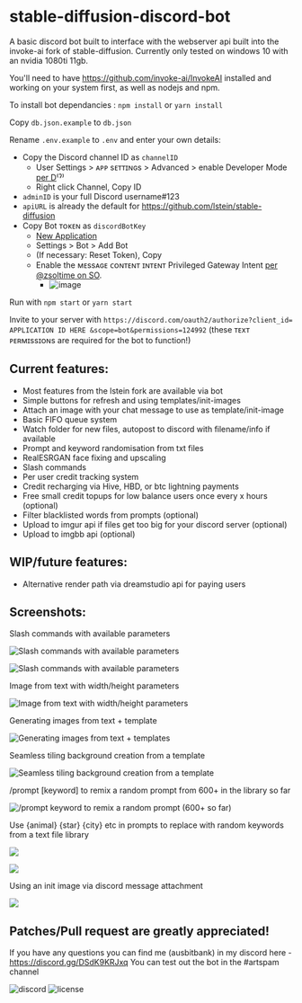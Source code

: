 # stable-diffusion-discord-bot

A basic discord bot built to interface with the webserver api built into the invoke-ai fork of stable-diffusion.
Currently only tested on windows 10 with an nvidia 1080ti 11gb.

You'll need to have https://github.com/invoke-ai/InvokeAI installed and working on your system first, as well as nodejs and npm.

To install bot dependancies : `npm install` or `yarn install`

Copy `db.json.example` to `db.json`

Rename `.env.example` to `.env` and enter your own details:
- Copy the Discord channel ID as `channelID`
  - User Settings > ᴀᴘᴘ sᴇᴛᴛɪɴɢs > Advanced > enable Developer Mode [per D](https://support.discord.com/hc/en-us/articles/206346498-Where-can-I-find-my-User-Server-Message-ID-)⁽ˀ⁾
  - Right click Channel, Copy ID
- `adminID` is your full Discord username#123 
- `apiURL` is already the default for https://github.com/lstein/stable-diffusion
- Copy Bot ᴛᴏᴋᴇɴ as `discordBotKey`
  - [New Application](https://discord.com/developers/applications)
  - Settings > Bot > Add Bot
  - (If necessary: Reset Token), Copy
  - Enable the ᴍᴇssᴀɢᴇ ᴄᴏɴᴛᴇɴᴛ ɪɴᴛᴇɴᴛ Privileged Gateway Intent [per @zsoltime on SO](https://stackoverflow.com/a/73037243).
    - ![image](https://user-images.githubusercontent.com/115931/189581611-673c32d7-19ce-4710-8911-1e71481fe257.png)

Run with `npm start` or `yarn start`

Invite to your server with `https://discord.com/oauth2/authorize?client_id= APPLICATION ID HERE &scope=bot&permissions=124992` (these ᴛᴇxᴛ ᴘᴇʀᴍɪssɪᴏɴs are required for the bot to function!)

## Current features:
- Most features from the lstein fork are available via bot
- Simple buttons for refresh and using templates/init-images
- Attach an image with your chat message to use as template/init-image
- Basic FIFO queue system
- Watch folder for new files, autopost to discord with filename/info if available
- Prompt and keyword randomisation from txt files
- RealESRGAN face fixing and upscaling
- Slash commands
- Per user credit tracking system
- Credit recharging via Hive, HBD, or btc lightning payments
- Free small credit topups for low balance users once every x hours (optional)
- Filter blacklisted words from prompts (optional)
- Upload to imgur api if files get too big for your discord server (optional)
- Upload to imgbb api (optional)

## WIP/future features:
- Alternative render path via dreamstudio api for paying users

## Screenshots:

Slash commands with available parameters

![Slash commands with available parameters](https://media.discordapp.net/attachments/968822563662860338/1020031881242222683/unknown.png)

![Slash commands with available parameters](https://media.discordapp.net/attachments/968822563662860338/1020032558467133540/unknown.png)

Image from text with width/height parameters

![Image from text with width/height parameters](https://media.discordapp.net/attachments/968822563662860338/1018016731475751102/unknown.png)

Generating images from text + template

![Generating images from text + templates](https://media.discordapp.net/attachments/968822563662860338/1018015274802364476/unknown.png)

Seamless tiling background creation from a template

![Seamless tiling background creation from a template](https://media.discordapp.net/attachments/968822563662860338/1018017771243720704/unknown.png)

/prompt [keyword] to remix a random prompt from 600+ in the library so far

![/prompt keyword to remix a random prompt (600+ so far)](https://media.discordapp.net/attachments/968822563662860338/1020036559036231761/unknown.png)

Use {animal} {star} {city} etc in prompts to replace with random keywords from a text file library

![](https://media.discordapp.net/attachments/968822563662860338/1020041729342189688/unknown.png)

![](https://media.discordapp.net/attachments/968822563662860338/1020042165491089428/unknown.png)

Using an init image via discord message attachment

![](https://media.discordapp.net/attachments/968822563662860338/1020047550167912579/unknown.png)



Patches/Pull request are greatly appreciated!
-----------------------

If you have any questions you can find me (ausbitbank) in my discord here - https://discord.gg/DSdK9KRJxq
You can test out the bot in the #artspam channel

![discord](https://img.shields.io/discord/419390618209353730?style=plastic)
![license](https://img.shields.io/github/license/ausbitbank/stable-diffusion-discord-bot?style=plastic)
